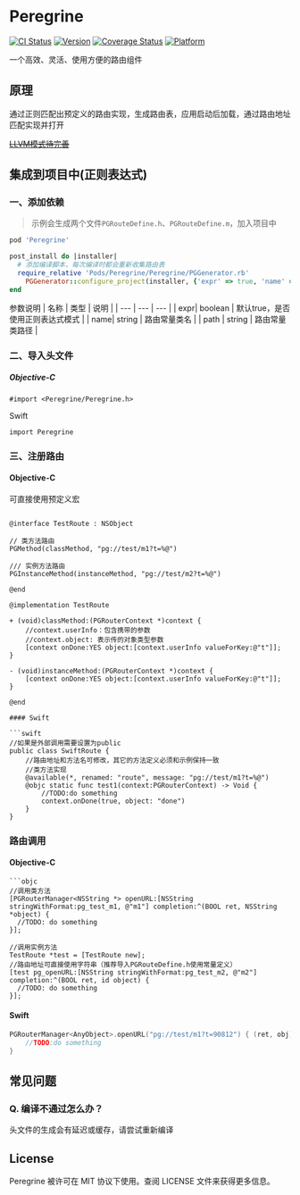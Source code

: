 # Peregrine

[![CI Status](https://img.shields.io/travis/BinaryParadise/Peregrine.svg?style=flat)](https://travis-ci.org/BinaryParadise/Peregrine)
[![Version](https://img.shields.io/cocoapods/v/Peregrine.svg?style=flat)](https://cocoapods.org/pods/Peregrine)
[![Coverage Status](https://coveralls.io/repos/github/BinaryParadise/Peregrine/badge.svg?branch=master)](https://coveralls.io/github/BinaryParadise/Peregrine?branch=master)
[![Platform](https://img.shields.io/cocoapods/p/Peregrine.svg?style=flat)](https://cocoapods.org/pods/Peregrine)



一个高效、灵活、使用方便的路由组件

## 原理

通过正则匹配出预定义的路由实现，生成路由表，应用启动后加载，通过路由地址匹配实现并打开

[~~LLVM模式待完善~~](LLVM.md)

## 集成到项目中(正则表达式)

### 一、添加依赖

> 示例会生成两个文件`PGRouteDefine.h`、`PGRouteDefine.m`，加入项目中

```ruby
pod 'Peregrine'

post_install do |installer|
  # 添加编译脚本，每次编译时都会重新收集路由表
  require_relative 'Pods/Peregrine/Peregrine/PGGenerator.rb'
    PGGenerator::configure_project(installer, {'expr' => true, 'name' => 'PGRouteDefine', 'path' => '${SRCROOT}/Peregrine'})
end
```

参数说明
| 名称 | 类型 | 说明 |
| --- | --- | --- |
| expr| boolean | 默认true，是否使用正则表达式模式 |
| name| string | 路由常量类名 |
| path | string | 路由常量类路径 |

### 二、导入头文件

##### Objective-C


```objc
#import <Peregrine/Peregrine.h>
```

Swift

```swif
import Peregrine
```



### 三、注册路由

#### Objective-C

可直接使用预定义宏

```objc

@interface TestRoute : NSObject

// 类方法路由
PGMethod(classMethod, "pg://test/m1?t=%@")

/// 实例方法路由
PGInstanceMethod(instanceMethod, "pg://test/m2?t=%@")

@end

@implementation TestRoute

+ (void)classMethod:(PGRouterContext *)context {
    //context.userInfo：包含携带的参数
    //context.object: 表示传的对象类型参数
    [context onDone:YES object:[context.userInfo valueForKey:@"t"]];
}

- (void)instanceMethod:(PGRouterContext *)context {
    [context onDone:YES object:[context.userInfo valueForKey:@"t"]];
}

@end

#### Swift

```swift
//如果是外部调用需要设置为public
public class SwiftRoute {
  	//路由地址和方法名可修改，其它的方法定义必须和示例保持一致
  	//类方法实现
    @available(*, renamed: "route", message: "pg://test/m1?t=%@")
    @objc static func test1(context:PGRouterContext) -> Void {
        //TODO:do something
        context.onDone(true, object: "done")
    }
}
```

### 路由调用

#### Objective-C

```
​```objc
//调用类方法
[PGRouterManager<NSString *> openURL:[NSString stringWithFormat:pg_test_m1, @"m1"] completion:^(BOOL ret, NSString *object) {
  //TODO: do something
}];

//调用实例方法
TestRoute *test = [TestRoute new];
//路由地址可直接使用字符串（推荐导入PGRouteDefine.h使用常量定义）
[test pg_openURL:[NSString stringWithFormat:pg_test_m2, @"m2"] completion:^(BOOL ret, id object) {
  //TODO: do something
}];

```

#### Swift

```swift
PGRouterManager<AnyObject>.openURL("pg://test/m1?t=90812") { (ret, obj) in
    //TODO:do something                                          
}
```



## 常见问题

### Q. 编译不通过怎么办？

头文件的生成会有延迟或缓存，请尝试重新编译

## License

Peregrine 被许可在 MIT 协议下使用。查阅 LICENSE 文件来获得更多信息。
